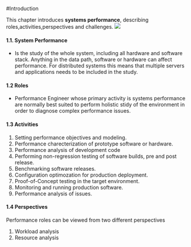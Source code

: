 #Introduction

This chapter introduces <b>systems performance</b>, describing roles,activities,perspectives and challenges.
![](images/)
#### 1.1. System Performance
- Is the study of the whole system, including all hardware and software stack. Anything in the data path, software or hardware can
  affect performance. For distributed systems this means that multiple servers and applications needs to be included in the study.
  
#### 1.2 Roles
- Performance Engineer whose primary activity is systems performance are normally best suited to perform holistic stidy of the environment
  in order to diagnose complex performance issues.
  
#### 1.3 Activities
1. Setting performance objectives and modeling.
2. Performance charecterization of prototype software or hardware.
3. Performance analysis of development code
4. Performing non-regression testing of software builds, pre and post release.
5. Benchmarking software releases.
6. Configuration optimozation for production deployment.
7. Proof-of-Concept testing in the target environment.
8. Monitoring and running production software.
9. Performance analysis of issues.

#### 1.4 Perspectives
Performance roles can be viewed from two different perspectives
  1. Workload analysis
  2. Resource analysis
 

